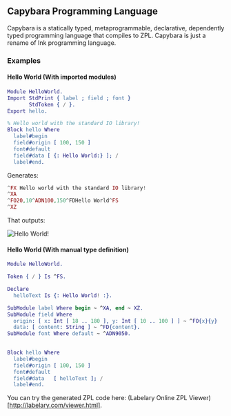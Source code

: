 ## Capybara Programming Language

Capybara is a statically typed, metaprogrammable, declarative, dependently typed
programming language that compiles to ZPL. Capybara is just a rename of Ink programming language.

### Examples

#### Hello World (With imported modules)

```erlang
Module HelloWorld.
Import StdPrint { label ; field ; font }
       StdToken { / }.
Export hello.

% Hello world with the standard IO library!
Block hello Where
  label#begin
  field#origin [ 100, 150 ]
  font#default
  field#data [ {: Hello World:} ]; /
  label#end.
```

Generates:

```php
^FX Hello world with the standard IO library!
^XA
^FO20,10^ADN100,150^FDHello World^FS
^XZ
```

That outputs:

![Hello World!](https://raw.githubusercontent.com/haskellcamargo/capybara/master/helloworld.png)

#### Hello World (With manual type definition)

```erlang
Module HelloWorld.

Token { / } Is ^FS.

Declare
  helloText Is {: Hello World! :}.

SubModule label Where begin ~ ^XA, end ~ XZ.
SubModule field Where
  origin: [ x: Int [ 18 .. 180 ], y: Int [ 10 .. 100 ] ] ~ ^FO{x}{y}
  data: [ content: String ] ~ ^FD{content}.
SubModule font Where default ~ ^ADN9050.
  

Block hello Where
  label#begin
  field#origin [ 100, 150 ]
  font#default
  field#data   [ helloText ]; /
  label#end.
```

You can try the generated ZPL code here: (Labelary Online ZPL Viewer)[http://labelary.com/viewer.html].

